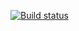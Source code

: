 [![Build status](https://ci.appveyor.com/api/projects/status/fxuwnmdl436bg75p?svg=true)](https://ci.appveyor.com/project/kornilovaolga/appcarddelivery)
